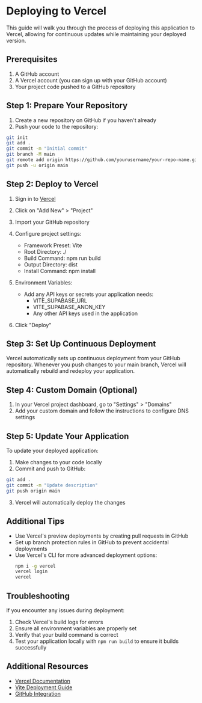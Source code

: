 
# Deploying to Vercel

This guide will walk you through the process of deploying this application to Vercel, allowing for continuous updates while maintaining your deployed version.

## Prerequisites

1. A GitHub account
2. A Vercel account (you can sign up with your GitHub account)
3. Your project code pushed to a GitHub repository

## Step 1: Prepare Your Repository

1. Create a new repository on GitHub if you haven't already
2. Push your code to the repository:

```bash
git init
git add .
git commit -m "Initial commit"
git branch -M main
git remote add origin https://github.com/yourusername/your-repo-name.git
git push -u origin main
```

## Step 2: Deploy to Vercel

1. Sign in to [Vercel](https://vercel.com/)
2. Click on "Add New" > "Project"
3. Import your GitHub repository
4. Configure project settings:
   - Framework Preset: Vite
   - Root Directory: ./
   - Build Command: npm run build
   - Output Directory: dist
   - Install Command: npm install

5. Environment Variables:
   - Add any API keys or secrets your application needs:
     - VITE_SUPABASE_URL
     - VITE_SUPABASE_ANON_KEY
     - Any other API keys used in the application

6. Click "Deploy"

## Step 3: Set Up Continuous Deployment

Vercel automatically sets up continuous deployment from your GitHub repository. Whenever you push changes to your main branch, Vercel will automatically rebuild and redeploy your application.

## Step 4: Custom Domain (Optional)

1. In your Vercel project dashboard, go to "Settings" > "Domains"
2. Add your custom domain and follow the instructions to configure DNS settings

## Step 5: Update Your Application

To update your deployed application:

1. Make changes to your code locally
2. Commit and push to GitHub:

```bash
git add .
git commit -m "Update description"
git push origin main
```

3. Vercel will automatically deploy the changes

## Additional Tips

- Use Vercel's preview deployments by creating pull requests in GitHub
- Set up branch protection rules in GitHub to prevent accidental deployments
- Use Vercel's CLI for more advanced deployment options:
  ```bash
  npm i -g vercel
  vercel login
  vercel
  ```

## Troubleshooting

If you encounter any issues during deployment:

1. Check Vercel's build logs for errors
2. Ensure all environment variables are properly set
3. Verify that your build command is correct
4. Test your application locally with `npm run build` to ensure it builds successfully

## Additional Resources

- [Vercel Documentation](https://vercel.com/docs)
- [Vite Deployment Guide](https://vitejs.dev/guide/static-deploy.html#vercel)
- [GitHub Integration](https://vercel.com/docs/git/vercel-for-github)
